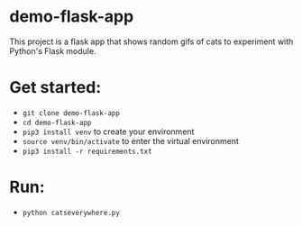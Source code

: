 # demo-flask-app
This project is a flask app that shows random gifs of cats to experiment with Python's Flask module.

# Get started:
- ```git clone demo-flask-app```
- ```cd demo-flask-app```
- ```pip3 install venv``` to create your environment
- ```source venv/bin/activate``` to enter the virtual environment
- ```pip3 install -r requirements.txt```

# Run:
- ```python catseverywhere.py```
